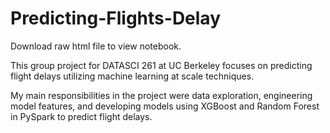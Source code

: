 # Predicting-Flights-Delay

Download raw html file to view notebook.

This group project for DATASCI 261 at UC Berkeley focuses on predicting flight delays utilizing machine learning at scale techniques. 

My main responsibilities in the project were data exploration, engineering model features, and developing models using XGBoost and Random Forest in PySpark to predict flight delays. 
